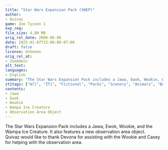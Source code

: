```yaml
---
title: "Star Wars Expansion Pack (SWEP)"
author: 
- Quivaz
game: Zoo Tycoon 1
exp_req:
file_size: 4.80 MB
orig_rel_date: 2006-06-08
date: 2025-01-07T15:00:00-07:00
draft: false
license: Unknown
orig_rel_at: 
- ZooAdmin
alt_text: 
languages:
- English
summary: "The Star Wars Expansion Pack includes a Jawa, Ewok, Wookie, Wampa Ice Creature, and a new observation area object."
zt1tags: ["All", "ZT1", "Fictional", "Packs", "Scenery", "Animals", "Buildings", "Objects"]
contents:
- Jawa
- Ewok
- Wookie
- Wampa Ice Creature
- Observation Area Object
---
```


The Star Wars Expansion Pack includes a Jawa, Ewok, Wookie, and the Wampa Ice Creature. It also features a new observation area object.  
Quivaz would like to thank Devona for assisting with the Wookie and Casey for helping with the observation area.

